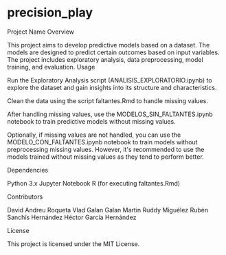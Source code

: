 # precision_play
Project Name
Overview

This project aims to develop predictive models based on a dataset. The models are designed to predict certain outcomes based on input variables. The project includes exploratory analysis, data preprocessing, model training, and evaluation.
Usage

Run the Exploratory Analysis script (ANALISIS_EXPLORATORIO.ipynb) to explore the dataset and gain insights into its structure and characteristics.

Clean the data using the script faltantes.Rmd to handle missing values.

After handling missing values, use the MODELOS_SIN_FALTANTES.ipynb notebook to train predictive models without missing values.

Optionally, if missing values are not handled, you can use the MODELO_CON_FALTANTES.ipynb notebook to train models without preprocessing missing values. However, it's recommended to use the models trained without missing values as they tend to perform better.

Dependencies

Python 3.x
Jupyter Notebook
R (for executing faltantes.Rmd)

Contributors

David Andreu Roqueta
Vlad Galan Galan
Martin Ruddy Miguélez
Rubén Sanchís Hernández
Héctor García Hernández

License

This project is licensed under the MIT License.
